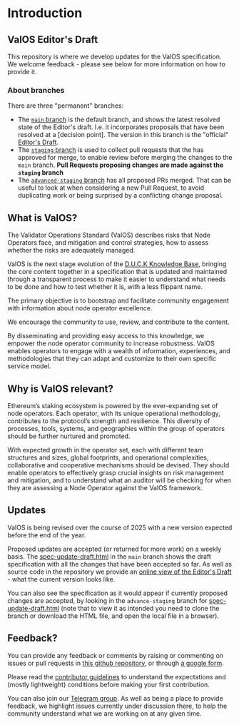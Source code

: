 # Introduction

## ValOS Editor's Draft

This repository is where we develop updates for the ValOS specification. We welcome feedback - please see below for more information on how to provide it.

### About branches

There are three "permanent" branches:

- The [`main` branch](https://github.com/lidofinance/valos/) is the default branch, and shows the latest resolved state of the Editor's draft. I.e. it incorporates proposals that have been resolved at a [decision point]. The version in this branch is the "official" [Editor's Draft](https://lidofinance.github.io/valos/spec-update-draft.html).
- The [`staging` branch](https://github.com/lidofinance/valos/tree/staging) is used to collect pull requests that the has approved for merge, to enable review before merging the changes to the `main` branch. **Pull Requests proposing changes are made against the `staging` branch**
- The [`advanced-staging` branch](https://github.com/lidofinance/valos/tree/advance-staging) has all proposed PRs merged.
  That can be useful to look at when considering a new Pull Request, to avoid duplicating work or being surprised by a conflicting change proposal.

## What is ValOS?

The Validator Operations Standard (ValOS) describes risks that Node Operators face, and mitigation and control strategies, how to assess whether the risks are adequately managed.

ValOS is the next stage evolution of the [D.U.C.K Knowledge Base](https://duck-initiative.gitbook.io/d.u.c.k.-knowledge-base),
bringing the core content together in a specification that is updated and maintained through a transparent process
to make it easier to understand what needs to be done and how to test whether it is, with a less flippant name.

The primary objective is to bootstrap and facilitate community engagement with information about node operator excellence.

We encourage the community to use, review, and contribute to the content.

By disseminating and providing easy access to this knowledge, we empower the node operator community to increase robustness.
ValOS enables operators to engage with a wealth of information, experiences, and methodologies
that they can adapt and customize to their own specific service model.

## Why is ValOS relevant?

Ethereum’s staking ecosystem is powered by the ever-expanding set of node operators. Each operator, with its unique operational methodology, contributes to the protocol’s strength and resilience. This diversity of processes, tools, systems, and geographies within the group of operators should be further nurtured and promoted.

With expected growth in the operator set, each with different team structures and sizes, global footprints, and operational complexities, collaborative and cooperative mechanisms should be devised. They should enable operators to effectively grasp crucial insights on risk management and mitigation,
and to understand what an auditor will be checking for when they are assessing a Node Operator against the ValOS framework.

## Updates

ValOS is being revised over the course of 2025 with a new version expected before the end of the year.

Proposed updates are accepted (or returned for more work) on a weekly basis. The [spec-update-draft.html](./spec-update-draft.html) in the `main` branch shows the draft specification with all the changes that have been accepted so far. As well as source code in the repository we provide an [online view of the Editor's Draft](https://lidofinance.github.io/valos/spec-update-draft.html) - what the current version looks like.

You can also see the specification as it would appear if currently proposed changes are accepted, by looking in the `advance-staging` branch for [spec-update-draft.html](https://github.com/lidofinance/valos/blob/advance-staging/spec-update-draft.html) (note that to view it as intended you need to clone the branch or download the HTML file, and open the local file in a browser).

## Feedback?

You can provide any feedback or comments by raising or commenting on issues or pull requests in
[this github repository](https://github.com/lidofinance/valos/), or through [a google form](https://forms.gle/RaUWtoKdNWivJb5R8).

Please read the [contributor guidelines](CONTRIBUTING.md) to understand the expectations and (mostly lightweight) conditions before making your first contribution.

You can also join our [Telegram group](https://t.me/+ys5MxWs16T1jOWVi).
As well as being a place to provide feedback, we highlight issues currently under discussion there,
to help the community understand what we are working on at any given time.
